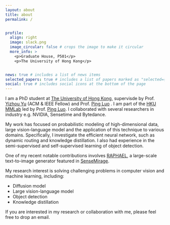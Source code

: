 ```yaml
---
layout: about
title: about
permalink: /


profile:
  align: right
  image: slack.png
  image_circular: false # crops the image to make it circular
  more_info: >
    <p>Graduate House, P501</p>
    <p>The University of Hong Kong</p>


news: true # includes a list of news items
selected_papers: true # includes a list of papers marked as "selected={true}"
social: true # includes social icons at the bottom of the page
---
```


I am a PhD student at [The University of Hong Kong](https://www.hku.hk/), supervisde by Prof. [Yizhou Yu](https://i.cs.hku.hk/~yzyu/) (ACM & IEEE Fellow) and Prof. [Ping Luo](https://www.cs.hku.hk/index.php/people/academic-staff/pluo) . I am part of the [HKU MMLab](https://mmlab-hku.com/) led by Prof. [Ping Luo](https://www.cs.hku.hk/index.php/people/academic-staff/pluo). I collaborated with several researchers in industry e.g. NVIDIA, Sensetime and Bytedance. 

My work has focused on probabilistic modeling of high-dimensional data, large vision-language model and the application of this technique to various domains. Specifically, I investigate the efficient neural network, such as dynamic routing and knowledge distillation. I also had experience in the semi-supervised and self-supervised learning of object detection.

One of my recent notable contributions involves [RAPHAEL](https://raphael-painter.github.io/), a large-scale text-to-image generator featured in [SenseMirage](https://miaohua.sensetime.com/).

My research interest is solving challenging problems in computer vision and machine learning, including:
 - Diffusion model
 - Large vision-language model
 - Object detection 
 - Knowledge distillation

If you are interested in my research or collaboration with me, please feel free to drop an email.

